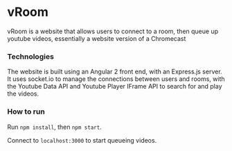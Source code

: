 # vRoom



vRoom is a website that allows users to connect to a room, then queue up youtube videos, essentially a website version of a Chromecast



### Technologies



The website is built using an Angular 2 front end, with an Express.js server. 
It uses socket.io to manage the connections between users and rooms, with the Youtube Data API and Youtube Player IFrame  API to search for and play the videos.



### How to run



Run ```npm install```, then ```npm start```.

Connect to ```localhost:3000``` to start queueing videos.